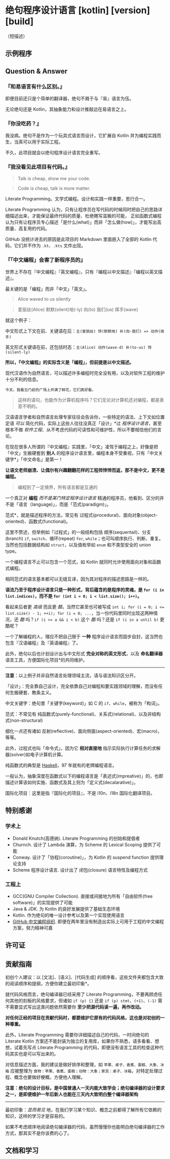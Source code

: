 # 绝句程序设计语言 [kotlin] [version] [build]

（短描述）

## 示例程序

## Question & Answer

### 『和易语言有什么区别。』

即便目前还只是个简单的翻译器，绝句不屑于与『易』语言为伍。

无论绝句还是 Kotlin，其抽象能力和设计推敲远在易语言之上。

### 『你没吃药？』

我没病。绝句不是作为一个玩具式语言而设计，它扩展自 Kotlin 并为编程实践而生，当真可以用于实际工程。

不久，此项目就会以绝句程序设计语言完全重写。

### 『我没看见此项目有代码。』

> Talk is cheap, show me your code.

> Code is cheap, talk is more matter.

Literate Programming。文学式编程。设计和实践一样重要，思行合一。

Literate Programming 认为，只有让程序员在写代码的时候同时把自己的思路详细描述出来，才能保证最终代码的质量、杜绝瞎写滥搬的可能，
正如函数式编程认为只有让程序员专心描述「是什么(what)」而非「怎么做(how)」，才能写出高质量、高复用的代码。

GitHub 没统计进去的原因是此项目的 Markdown 里面嵌入了全部的 Kotlin 代码，它们并不作为 `.kt`、`.kts` 文件出现。

### 『「中文编程」会害了新程序员的』

世界上不存在『中文编程』『英文编程』，只有『编程以中文描述』『编程以英文描述』。

最关键的是「编程」而非「中文」「英文」。

> Alice waved to us silently

> 爱丽丝(Alice) 默默(silent)地(-ly) 向(to) 我们(us) 挥手(wave)

就这个例子：

中文形式上下文在前、关键语在后：`主(爱丽丝) 饰(默默地) 补(向-我们) => 动作(挥手)`

英文形式关键语在前，还包括时态：`主(Alice) 动作(wave-d) 补(to-us) 饰(silent-ly)`

__所以，『中文编程』的实际含义是「编程」，但前提是以中文描述。__

现代汉语作为自然语言，可以描述许多编程时完全没有用，以及对软件工程的维护十分不利的信息。

```plain
今天，我看见门前的广场上开满了鲜花，它们真好看。
```

> 这样的语句，也能作为计算机程序吗？它们无论对计算机还对编程，都是表意不明的。

汉语语言学者和自然语言处理专家往往会告诉你，一些特定的语法、上下文如位置定语 _可以_ 简化代码，实际上这些人往往没真正「设计」\*过 _程序设计语言_，甚至根本不做 _软件工程_、从不考虑代码的可读性和可维护性，所以不要相信他们的言论。

在现在很多人所谓的『中文编程』实践里，「中文」凌驾于编程之上，好像是把「中文」生搬硬套到 __别人__ 的程序设计语言里，编程本身不受重视，只有「中文关键字\*」「中文命名」是第一！

__让语文老师崩溃、让偶尔有兴趣翻翻花样的工程师悻悻而返，那不是中文，更不是编程。__

> 编程到了一定境界，所有语言都是互通的

一个真正对 __编程__ _而不是某门特定程序设计语言_ 精通的程序员，他看到、区分的并不是「语言（language)」，而是「范式(paradigm)」。

范式\*，就是描述程序的方法，常见有 过程式(procedural)、面向对象(object-oriented)、函数式(functional)。

这里不赘述，但举例如「过程式」的一般结构包括 顺序(sequentail)、分支(branch) `if`, `switch`、循环(repeat) `for`, `while`；也可叫顺序执行、判断、重复。当然也包括数据结构如 `struct`，以及值枚举如 `enum` 和不类型安全的 union type。

一个编程语言不止可以包含一个范式，如 Kotlin 就同时允许使用面向对象和函数式编程。

相同范式的语言基本都可以无缝互译，因为其对程序的描述思路是一样的。

__语法乃至于程序设计语言只是一种形式，背后蕴含的是程序的灵魂，是 `for (i in list.indices)`，而不是 `for (int i = 0; i < list.size(); i++)`。__

看起来后者更 _高级_ 而且更 _酷_，当然它甚至也可被写成 `int i; for (i = 0; i <= list.size() - 1; ++i); for (i = 0; ...`，当一份代码里同时出现这两种情况，还 _酷_ 吗？`if (i >= a && i < b)` 这个 _酷_ 吗？还是 `if (i in a until b)` 更酷呢？

一个了解编程的人，理应不把自己限于 __一种__ 程序设计语言而固步自封，这当然也包含『汉语编程』及『英语编程』了。

此外，绝句以后也计划设计出与中文形式 __完全对称的英文形式__，以及 __命名翻译器__ 语言工具，方便国际化项目\*的共同维护。

----
__注意__：以上例子并非自然语言处理领域主流，请与语法知识区分开。

「设计」：完全靠自己设计，完全依靠自己对编程和要实践领域的理解，而没有任何生搬硬套、教条主义。

中文关键字：绝句里「关键字(keyword)」如 C 的 `if`、`while`，被称为「构词」。

范式：不常见有 纯函数式(purely-functional)、关系式(relational)、以及非结构式(non-structural)

细化一点还有诸如 反射(reflective)、面向侧面(aspect-oriented)、宏(macro)，等等。

此外，过程式也叫「命令式」，因为它 __相对直接地__ 指示实际执行计算任务的求解器(solver)如电子计算机计算。

纯函数式的典型是 [Haskell](https://haskell.org)，97 年就有的老牌编程语言。

一般认为，抽象深度在函数式以下的编程语言是「表述式(impreative)」的，也即描述计算该如何实施、函数式及其上则为「定义式(decalarative)」。

国际化项目：这里是指『国际化的项目』，不是 i10n、i18n 国际化翻译项目。

## 特别感谢

### 学术上

+ Donald Knutch(高德纳). Literate Programming 的创始和提倡者
+ Churnch. 设计了 Lambda 演算，为 Scheme 的 Lexical Scoping 提供了可能
+ Conway. 设计了「协程(coroutine)」，为 Kotlin 的 suspend function 提供理论支持
+ Scheme 程序设计语言. 设计出了 闭包(closure) 语言特性及编程方式

### 工程上

+ GCC(GNU Compiler Collection). 直接或间接地为所有「自由软件(free software)」的实现提供了可能
+ Java & JDK. 为 Kotlin 的良好发展提供了基础生态环境
+ Kotlin. 作为绝句的唯一设计参考以及第一个实现使用语言
+ [GitHub 中文编程组织](). 即便在两年里没有制造出实际上可用于工程的中文编程方案，努力精神可嘉

## 许可证

## 贡献指南

初创个人建议：以 [文法]、[语义]、[代码生成] 的顺序看，这些文件夹都包含大致的阅读顺序和提纲，方便你建立最初印象\*。

就代码风格而言，绝句编译器已经采用了 Literate Programming，不要再顾虑任何其他的刻板的风格要求，但诸如 `if (p) {}` 还是 `if (p) stmt`、`(+1)`、`(-1)` 需不需要显式写出这类问题依然需要你 __至少把源代码读一遍，再作改动。__

__对任何正经的项目在贡献代码时，都要维护它原有的代码风格，这也是对初创的一种尊重。__

此外，Literate Programming 需要你详细描述自己的代码，一时间绝句的 Literate Kotlin 方案还不能封装为独立的复用库，如果你不熟悉，请多看看、想想，试着先写点 Literate Programming 的代码，即便没有语言工具的检查这种代码其实也是可以写出来的。

对信息描述方面，我的建议是做好排序和整理，如 `苹果、桌子、香蕉、蛋糕、大象、冰箱` 应被整理为 `食物：苹果、香蕉、蛋糕；动物：大象；家具：桌子、冰箱`，对特定处理过程、概念也要做好梗概，方便他人理解。

__注意：绝句的设计目标，是中国普通人一天内能大致学会；绝句编译器的设计要求之一，是即便维护一年后新人也能在三天内大致明白整个编译器架构__

----
最初印象：_显而易见_ 地，在我们学习某个知识、概念之前都得了解所有它依赖的知识，这样的学习才是容易的。

如果不考虑顺序地阅读绝句编译器的代码，虽然慢慢你也能明白绝句编译器的工作方式，那其实不是你该费的心了。

## 文档和学习

